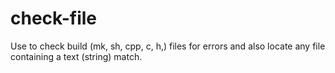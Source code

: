 # check-file
Use to check build (mk, sh, cpp, c, h,) files for errors and also locate any file containing a text (string) match.

